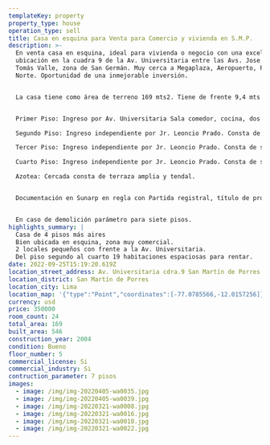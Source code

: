 ```yaml
---
templateKey: property
property_type: house
operation_type: sell
title: Casa en esquina para Venta para Comercio y vivienda en S.M.P.
description: >-
  En venta casa en esquina, ideal para vivienda o negocio con una excelente
  ubicación en la cuadra 9 de la Av. Universitaria entre las Avs. Jose Granda y
  Tomás Valle, zona de San Germán. Muy cerca a Megaplaza, Aeropuerto, Plaza
  Norte. Oportunidad de una inmejorable inversión. 


  La casa tiene como área de terreno 169 mts2. Tiene de frente 9,4 mts y de fondo 18 mts. y consta de 4 pisos mas azotea cercada. Son 546 mts2 de construcción distribuidos de la siguiente manera: 


  Primer Piso: Ingreso por Av. Universitaria Sala comedor, cocina, dos dormitorios, un baño y al lado dos locales comerciales independientes cada uno con sus instalaciones sanitarias. 

  Segundo Piso: Ingreso independiente por Jr. Leoncio Prado. Consta de seis habitaciones y un baño.

  Tercer Piso: Ingreso independiente por Jr. Leoncio Prado. Consta de seis habitaciones y un baño 

  Cuarto Piso: Ingreso independiente por Jr. Leoncio Prado. Consta de siete habitaciones y dos baños. 

  Azotea: Cercada consta de terraza amplia y tendal. 


  Documentación en Sunarp en regla con Partida registral, título de propiedad y declaratoria de fábrica. Sin hipoteca. Inscripción de la fábrica en Municipalidad por regularizar.


  En caso de demolición parámetro para siete pisos.
highlights_summary: |
  Casa de 4 pisos más aires
  Bien ubicada en esquina, zona muy comercial.
  2 locales pequeños con frente a la Av. Universitaria.
  Del piso segundo al cuarto 19 habitaciones espaciosas para rentar.
date: 2022-09-25T15:19:20.619Z
location_street_address: Av. Universitaria cdra.9 San Martín de Porres
location_district: San Martín de Porres
location_city: Lima
location_map: '{"type":"Point","coordinates":[-77.0785566,-12.0157256]}'
currency: usd
price: 350000
room_count: 24
total_area: 169
built_area: 546
construction_year: 2004
condition: Bueno
floor_number: 5
commercial_license: Si
commercial_industry: Si
contruction_parameter: 7 pisos
images:
  - image: /img/img-20220405-wa0035.jpg
  - image: /img/img-20220405-wa0039.jpg
  - image: /img/img-20220321-wa0008.jpg
  - image: /img/img-20220321-wa0016.jpg
  - image: /img/img-20220321-wa0010.jpg
  - image: /img/img-20220321-wa0022.jpg
---
```

